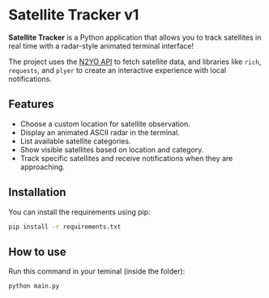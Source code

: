 # Satellite Tracker v1

**Satellite Tracker** is a Python application that allows you to track satellites in real time with a radar-style animated terminal interface!

The project uses the [N2YO API](https://www.n2yo.com/api/) to fetch satellite data, and libraries like `rich`, `requests`, and `plyer` to create an interactive experience with local notifications.

## Features

- Choose a custom location for satellite observation.
- Display an animated ASCII radar in the terminal.
- List available satellite categories.
- Show visible satellites based on location and category.
- Track specific satellites and receive notifications when they are approaching.

## Installation

You can install the requirements using pip:

```bash
pip install -r requirements.txt
````

## How to use

Run this command in your teminal (inside the folder):

```bash
python main.py
```
